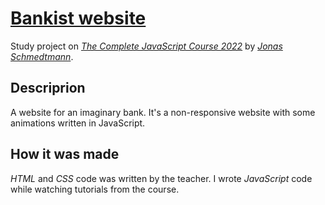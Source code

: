 # [Bankist website](https://natagarl.github.io/bankist-web/)

Study project on [_The Complete JavaScript Course 2022_](https://www.udemy.com/course/the-complete-javascript-course/) by [_Jonas Schmedtmann_](https://www.udemy.com/user/jonasschmedtmann/).

## Descriprion

A website for an imaginary bank. It's a non-responsive website with some animations written in JavaScript.

## How it was made

_HTML_ and _CSS_ code was written by the teacher. I wrote _JavaScript_ code while watching tutorials from the course.
